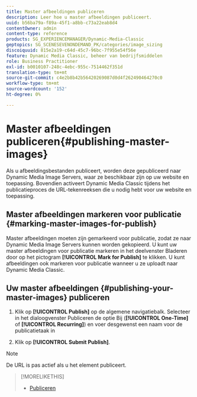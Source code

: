 ```yaml
---
title: Master afbeeldingen publiceren
description: Leer hoe u master afbeeldingen publiceert.
uuid: b56ba79a-f89a-45f1-a8bb-c73a22eab8d4
contentOwner: admin
content-type: reference
products: SG_EXPERIENCEMANAGER/Dynamic-Media-Classic
geptopics: SG_SCENESEVENONDEMAND_PK/categories/image_sizing
discoiquuid: 815e2a19-c64d-45c7-96bc-7f955e54f56e
feature: Dynamic Media Classic, beheer van bedrijfsmiddelen
role: Business Practitioner
exl-id: b0010107-248c-4ebc-955c-7514462f351d
translation-type: tm+mt
source-git-commit: c4e2b8b42b56420269087d0d4f262490464270c0
workflow-type: tm+mt
source-wordcount: '152'
ht-degree: 0%

---
```


# Master afbeeldingen publiceren{#publishing-master-images}

Als u afbeeldingsbestanden publiceert, worden deze gepubliceerd naar Dynamic Media Image Servers, waar ze beschikbaar zijn op uw website en toepassing. Bovendien activeert Dynamic Media Classic tijdens het publicatieproces de URL-tekenreeksen die u nodig hebt voor uw website en toepassing.

## Master afbeeldingen markeren voor publicatie {#marking-master-images-for-publish}

Master afbeeldingen moeten zijn gemarkeerd voor publicatie, zodat ze naar Dynamic Media Image Servers kunnen worden gekopieerd. U kunt uw master afbeeldingen voor publicatie markeren in het deelvenster Bladeren door op het pictogram **[!UICONTROL Mark for Publish]** te klikken. U kunt afbeeldingen ook markeren voor publicatie wanneer u ze uploadt naar Dynamic Media Classic.

## Uw master afbeeldingen {#publishing-your-master-images} publiceren

1. Klik op **[!UICONTROL Publish]** op de algemene navigatiebalk. Selecteer in het dialoogvenster Publiceren de optie Bij (**[!UICONTROL One-Time]** of **[!UICONTROL Recurring]**) en voer desgewenst een naam voor de publicatietaak in

1. Klik op **[!UICONTROL Submit Publish]**.

>[!NOTE]
>
>De URL is pas actief als u het element publiceert.

>[!MORELIKETHIS]
>
>* [Publiceren](publishing-files.md#publishing_files)

